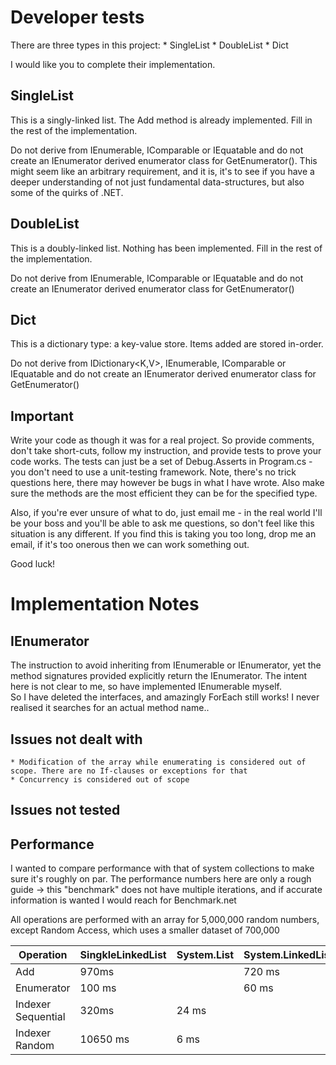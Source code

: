 ﻿# Developer tests


There are three types in this project:
	* SingleList
	* DoubleList
	* Dict

I would like you to complete their implementation.

## SingleList

This is a singly-linked list.  The Add method is already implemented.  Fill in 
the rest of the implementation.

Do not derive from IEnumerable<T>, IComparable<T> or IEquatable<T> and do not 
create an IEnumerator<T> derived enumerator class for GetEnumerator().  This
might seem like an arbitrary requirement, and it is, it's to see if you have 
a deeper understanding of not just fundamental data-structures, but also some
of the quirks of .NET.

## DoubleList

This is a doubly-linked list.  Nothing has been implemented.  Fill in 
the rest of the implementation.

Do not derive from IEnumerable<T>, IComparable<T> or IEquatable<T> and do not 
create an IEnumerator<T> derived enumerator class for GetEnumerator()


## Dict

This is a dictionary type: a key-value store.  Items added are stored in-order.

Do not derive from IDictionary<K,V>, IEnumerable<T>, IComparable<T> or IEquatable<T> 
and do not create an IEnumerator<T> derived enumerator class for GetEnumerator()


## Important

Write your code as though it was for a real project.  So provide comments, don't take 
short-cuts, follow my instruction, and provide tests to prove your code works.  The 
tests can just be a set of Debug.Asserts in Program.cs - you don't need to use a 
unit-testing framework.  Note, there's no trick questions here, there may however be
bugs in what I have wrote.  Also make sure the methods are the most efficient they can
be for the specified type.

Also, if you're ever unsure of what to do, just email me - in the real world I'll be 
your boss and you'll be able to ask me questions, so don't feel like this situation 
is any different.  If you find this is taking you too long, drop me an email, if it's 
too onerous then we can work something out.

Good luck!

# Implementation Notes

## IEnumerator 
The instruction to avoid inheriting from IEnumerable<T> or IEnumerator, 
yet the method signatures provided explicitly return the IEnumerator. The intent here is not clear to me, 
so have implemented IEnumerable myself.  
So I have deleted the interfaces, and amazingly ForEach still works! I never realised it searches for an actual method name.. 

## Issues not dealt with 
	* Modification of the array while enumerating is considered out of scope. There are no If-clauses or exceptions for that 
	* Concurrency is considered out of scope 

## Issues not tested


##  Performance 
I wanted to compare performance with that of system collections to make sure it's roughly on par. 
The performance numbers here are only a rough guide -> this "benchmark" does not have multiple iterations, and if accurate information is wanted I would reach for Benchmark.net

All operations are performed with an array for 5,000,000 random numbers, except Random Access, which uses a smaller dataset of 700,000

|Operation           | SingkleLinkedList  | System.List  | System.LinkedList  | 
|--------------------|--------------------|--------------|--------------------|
| Add		         |    970ms           |              |   720 ms           |   
| Enumerator         |   100 ms			  |              |    60 ms           |
| Indexer Sequential |   320ms            |     24 ms    |                    |
| Indexer Random	 |  10650 ms          |      6 ms    |                    |


